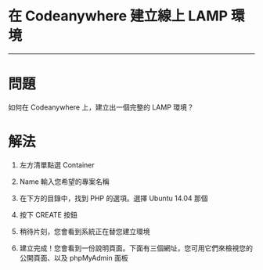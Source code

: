 在 Codeanywhere 建立線上 LAMP 環境
====
* * *
# 問題

如何在 Codeanywhere 上，建立出一個完整的 LAMP 環境？

# 解法

1. 左方清單點選 Container

2. Name 輸入您希望的專案名稱

3. 在下方的目錄中，找到 PHP 的選項。選擇 Ubuntu 14.04 那個

4. 按下 CREATE 按鈕

5. 稍待片刻，您會看到系統正在替您建立環境

6. 建立完成！您會看到一份說明頁面。下面有三個網址，您可用它們來檢視您的公開頁面、以及 phpMyAdmin 面板


